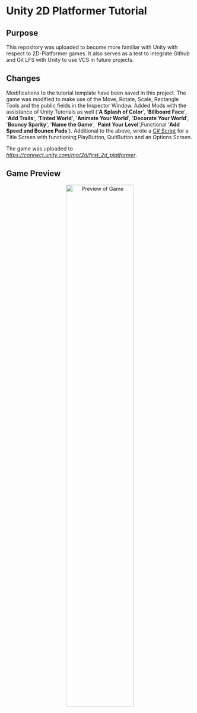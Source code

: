 # Unity 2D Platformer Tutorial

## Purpose
This repository was uploaded to become more familiar with Unity with respect to 2D-Platformer games. 
It also serves as a test to integrate Github and Git LFS with Unity to use VCS in future projects.

## Changes
Modifications to the tutorial template have been saved in this project. The game was modified to make use of 
the Move, Rotate, Scale, Rectangle Tools and the public fields in the Inspector Window. 
Added Mods with the assistance of Unity Tutorials as well ('<b>A Splash of Color</b>', '<b>Billboard Face</b>', '<b>Add Trails</b>', '<b>Tinted World</b>', '<b>Animate Your World</b>',
'<b>Decorate Your World</b>', '<b>Bouncy Sparky</b>', '<b>Name the Game</b>', '<b>Paint Your Level</b>',Functional '<b>Add Speed and Bounce Pads</b>').
Additional to the above, wrote a <a href= "Assets/MainMenu.cs">C# Script</a> for a Title Screen with functioning PlayButton, QuitButton and an Options Screen. 

The game was uploaded to <a href= "https://connect.unity.com/mg/2d/first_2d_platformer"><i>https://connect.unity.com/mg/2d/first_2d_platformer</i></a>. 

## Game Preview
<p align="center"><img src="Build_WebGL/thumbnail.png" width="60%" height="60%" title="Preview of Game" ></p>

